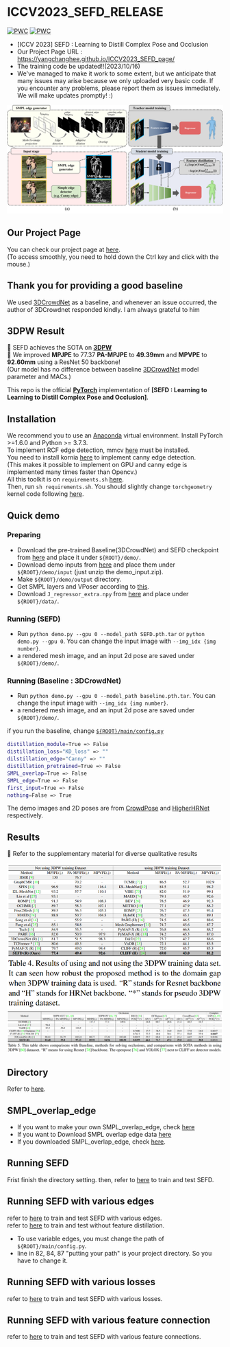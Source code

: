 # ICCV2023_SEFD_RELEASE

[![PWC](https://img.shields.io/endpoint.svg?url=https://paperswithcode.com/badge/sefd-learning-to-distill-complex-pose-and/3d-human-pose-estimation-on-3dpw)](https://paperswithcode.com/sota/3d-human-pose-estimation-on-3dpw?p=sefd-learning-to-distill-complex-pose-and)
[![PWC](https://img.shields.io/endpoint.svg?url=https://paperswithcode.com/badge/sefd-learning-to-distill-complex-pose-and/2d-human-pose-estimation-on-ochuman)](https://paperswithcode.com/sota/2d-human-pose-estimation-on-ochuman?p=sefd-learning-to-distill-complex-pose-and)


* [ICCV 2023] SEFD : Learning to Distill Complex Pose and Occlusion
* Our Project Page URL : https://yangchanghee.github.io/ICCV2023_SEFD_page/
* The training code be updated!!(2023/10/16) 
* We've managed to make it work to some extent, but we anticipate that many issues may arise because we only uploaded very basic code. If you encounter any problems, please report them as issues immediately. We will make updates promptly! :)

![front_figur](./assets/main_figure.png)

## Our Project Page
You can check our project page at [here](https://yangchanghee.github.io/ICCV2023_SEFD_page/).  
(To access smoothly, you need to hold down the Ctrl key and click with the mouse.)

## Thank you for providing a good baseline
We used [3DCrowdNet](https://github.com/hongsukchoi/3DCrowdNet_RELEASE) as a baseline, and whenever an issue occurred, the author of 3DCrowdnet responded kindly. I am always grateful to him


## 3DPW Result
🎇 SEFD achieves the SOTA on **[3DPW](https://virtualhumans.mpi-inf.mpg.de/3DPW/)**  
🎇 We improved **MPJPE** to 77.37 **PA-MPJPE** to **49.39mm** and **MPVPE** to **92.60mm** using a ResNet 50 backbone!  
   (Our model has no difference between baseline [3DCrowdNet](https://github.com/hongsukchoi/3DCrowdNet_RELEASE) model parameter and MACs.)  
   
This repo is the official **[PyTorch](https://pytorch.org)** implementation of **[SEFD : Learning to Learning to Distill Complex Pose and Occlusion]**.  


## Installation
We recommend you to use an [Anaconda](https://www.anaconda.com/) virtual environment. Install PyTorch >=1.6.0 and Python >= 3.7.3.  
To implement RCF edge detection, mmcv [here](https://pypi.org/project/mmcv/) must be installed.  
You need to install kornia [here](https://kornia.readthedocs.io/en/latest/get-started/installation.html) to implement canny edge detection.  
(This makes it possible to implement on GPU and canny edge is implemented many times faster than Opencv.)  
All this toolkit is on `requirements.sh` [here](./requirements.sh).  
Then, run `sh requirements.sh`. You should slightly change `torchgeometry` kernel code following [here](https://github.com/mks0601/I2L-MeshNet_RELEASE/issues/6#issuecomment-675152527).


## Quick demo  
### Preparing
* Download the pre-trained Baseline(3DCrowdNet) and SEFD checkpoint from [here](https://drive.google.com/drive/folders/1wlxCEWtVDoW3m-3zATkO8zB1oysMctR1?usp=sharing) and place it under `${ROOT}/demo/`. 
* Download demo inputs from [here](https://drive.google.com/drive/folders/1wlxCEWtVDoW3m-3zATkO8zB1oysMctR1?usp=sharing) and place them under `${ROOT}/demo/input` (just unzip the demo_input.zip).
* Make `${ROOT}/demo/output` directory.
* Get SMPL layers and VPoser according to [this](./assets/directory.md#pytorch-smpl-layer-and-vposer).
* Download `J_regressor_extra.npy` from [here](https://drive.google.com/file/d/1B9e65ahe6TRGv7xE45sScREAAznw9H4t/view?usp=sharing) and place under `${ROOT}/data/`.  

### Running (SEFD)
* Run `python demo.py --gpu 0 --model_path SEFD.pth.tar` or `python demo.py --gpu 0`. You can change the input image with `--img_idx {img number}`.  
* a rendered mesh image, and an input 2d pose are saved under  `${ROOT}/demo/`.

### Running (Baseline : 3DCrowdNet)
* Run `python demo.py --gpu 0 --model_path baseline.pth.tar`. You can change the input image with `--img_idx {img number}`.  
* a rendered mesh image, and an input 2d pose are saved under  `${ROOT}/demo/`.  

if you run the baseline, change [`${ROOT}/main/config.py`](./main/config.py)
```bash
distillation_module=True => False
distillation_loss="KD_loss" => ""
dilstillation_edge="Canny" => ""
distillation_pretrained=True => False
SMPL_overlap=True => False
SMPL_edge=True => False
first_input=True => False
nothing=False => True
```


The demo images and 2D poses are from [CrowdPose](https://github.com/Jeff-sjtu/CrowdPose) and [HigherHRNet](https://github.com/HRNet/HigherHRNet-Human-Pose-Estimation) respectively. 


## Results
🌝 Refer to the supplementary material for diverse qualitative results  

![table](./assets/3dpw_benchmark.png)
![title](./assets/test_table5.png)

## Directory
Refer to [here](./assets/directory.md).

## SMPL_overlap_edge
* If you want to make your own SMPL_overlap_edge, check [here](./tool/SMPL_overlap_edge.md)
* If you want to Download SMPL overlap edge data [here](https://drive.google.com/drive/folders/1SNSPRPaxm5VhEA7f_0IDF5kmidYOda1D?usp=sharing)
* If you downloaded SMPL_overlap_edge, check [here](./assets/directory.md).

## Running SEFD
Frist finish the directory setting.
then, refer to [here](./assets/running.md) to train and test SEFD.

## Running SEFD with various edges
refer to [here](./assets/various_edge.md) to train and test SEFD with various edges.  
refer to [here](./assets/various_edge.md) to train and test without feature distillation.  
* To use variable edges, you must change the path of `${ROOT}/main/config.py`.
* line in 82, 84, 87 "putting your path" is your project directory. So you have to change it.

## Running SEFD with various losses
refer to [here](./assets/various_loss.md) to train and test SEFD with various losses.

## Running SEFD with various feature connection
refer to [here](./assets/various_feature_connections.md) to train and test SEFD with various feature connections.
